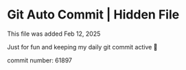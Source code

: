 # Git Auto Commit | Hidden File

This file was added Feb 12, 2025

Just for fun and keeping my daily git commit active 🤪

commit number: 61897

